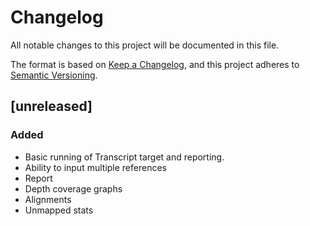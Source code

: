 # Changelog
All notable changes to this project will be documented in this file.

The format is based on [Keep a Changelog](https://keepachangelog.com/en/1.0.0/),
and this project adheres to [Semantic Versioning](https://semver.org/spec/v2.0.0.html).


## [unreleased]

### Added
- Basic running of Transcript target and reporting.
- Ability to input multiple references
- Report
- Depth coverage graphs
- Alignments
- Unmapped stats

